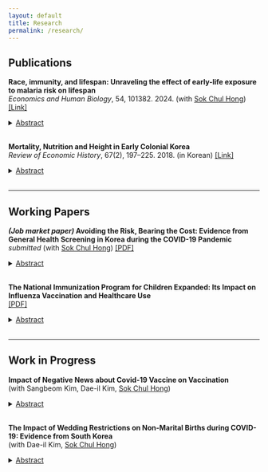 ```yaml
---
layout: default
title: Research
permalink: /research/
---
```


## Publications
**Race, immunity, and lifespan: Unraveling the effect of early-life exposure to malaria risk on lifespan**  
_Economics and Human Biology_, 54, 101382. 2024. (with [Sok Chul Hong](https://sites.google.com/site/sokchulhong/)) [[Link]](https://www.sciencedirect.com/science/article/abs/pii/S1570677X24000340?casa_token=6rZ-QF8LF54AAAAA:oy6mFTRYK66mXhDeRSFQ96u3W6N9xjhpuTA5d4UGECl43-tktt87SrE7iQKIj0RQbiv8chq6)
<details>
<summary><u>Abstract</u> </summary>
We investigate a historical experience to measure the long-term effect of malaria on lifespan among infected survivors and identify a factor that mitigates malaria’s effect.  
Using a sample of Union Army veterans born during the mid-19th century and their lifetime records, we show that exposure to high risk of malaria at birth or in early life substantially shortened their lifespan.  
The legacy of exposure to malaria is robust while controlling for lifetime socioeconomic and health conditions, fixed effects, and considering selection bias. Additionally, we include the US Colored Troops sample of black veterans to analyze racial differences in the effect of malaria exposure on lifespan.  
Exposure to malaria did not lead to a shorter lifespan among black veterans.  
Evidence suggests that genetic immunity to malaria in black veterans might contribute this heterogeneity.
</details>
<br>  

**Mortality, Nutrition and Height in Early Colonial Korea**  
_Review of Economic History_, 67(2), 197–225. 2018. (in Korean) [[Link]](https://kiss.kstudy.com/Detail/Ar?key=3626004)
<details>
<summary><u>Abstract</u> </summary>
The determinants of stature can be changed in one country by the change of cultural and economic situation. The cases of western countries in 19th century are good example. Therefore, identifying the determinants is needed to understand the change of stature in colonial Korea. In this study, I used Prisoners’ cards made in prions that provide a lot of information about their characteristic. What I found is that disease environments were important factors to determine people’ stature in early colonial Korea. The change of the mortality rate that reflected disease environment explained the statural change. I analyzed influence of disease environment by year. There is no difference in the coefficient by year. The implication of this study is to identify factor determining statures in early colonial Korea.
</details>
<br>

---

## Working Papers
**<i>(Job market paper)</i> Avoiding the Risk, Bearing the Cost: Evidence from General Health Screening in Korea during the COVID-19 Pandemic**  
<i>submitted</i> (with [Sok Chul Hong](https://sites.google.com/site/sokchulhong/)) [[PDF]](https://www.dropbox.com/scl/fi/x7knwah9umqeo7zt1qiv6/Avoiding-the-Risk-Bearing-the-Cost.pdf?rlkey=5tb1pp8ftkg9v0sw46thzuzlr&st=ro4n7zkk&dl=0)
<details>
<summary><u>Abstract</u> </summary>
This study examines the unintended health consequences of voluntary responses to COVID-19. We focus on general health screening in Korea, using administrative data linking medical claims and screening records. We find that screening rates declined sharply in 2020 relative to counterfactual trends, particularly among individuals at higher risk of chronic diseases. Next, we assess the effect of forgone screening using propensity score matching and event study designs. Our estimates show that individuals who missed screening would have been more likely to initiate care for chronic diseases if screened. Such delays in management lead to more advanced conditions at care initiation.
</details>
<br>

**The National Immunization Program for Children Expanded: Its Impact on Influenza Vaccination and Healthcare Use**  
[[PDF]](https://www.dropbox.com/scl/fi/l79saejfla0mxtsjwhkjj/The-National-Immunization-Program-for-Children-Expanded.pdf?rlkey=xpkw5o6hx0yhru2sd8cowg5oa&st=l37d351n&dl=0)
<details>
<summary><u>Abstract</u> </summary>
This study examines the impact of expanding the eligible age for child influenza vaccinations in Korea. To control for time trends in influenza vaccination rates, I estimate a difference-in-differences model using children not affected by the age expansion as a control group. Through this model, I find that expanding the program's eligible age significantly increased the vaccination rate of children aged 5-12 in the treatment group. This increase is mainly observed among households with incomes above the median, those with working mothers, and those living in areas with high access to healthcare facilities. Next, I use  National Health Information Database from the National Health Insurance Service (NHIS) to analyze changes in influenza-related healthcare utilization as the program's eligible age expanded. The results show that the estimates from the difference-in-differences model are not robust to time-varying confounding factors related to influenza incidence. To address this, I estimate a triple difference model that exploits temporal variation in the match between the influenza vaccine and prevalent viruses. The results show that influenza-related healthcare utilization decreased during periods of high match rates after the policy was implemented.
</details>
<br>

---

## Work in Progress
**Impact of Negative News about Covid-19 Vaccine on Vaccination**  
(with Sangbeom Kim, Dae-il Kim, [Sok Chul Hong](https://sites.google.com/site/sokchulhong/))
<details>
<summary><u>Abstract</u> </summary>
Informed decision-making is a fundamental mechanism within society, exemplified by vaccination choices. During the global COVID-19 pandemic, vaccination emerged as a crucial strategy for mitigating societal risks, yet uncertainty surrounding vaccine side effects persisted. This uncertainty is often exacerbated by the overwhelming volume of information available, leading individuals to selectively engage with preferred news narratives. This study examines the impact of exposure to negative information about vaccines on vaccination rates in South Korea. Our findings reveal a strong correlation between support for government vacc ination policies and individuals' political affiliations: those aligned with the government are more likely to endorse these policies, while opposition supporters tend to resist them. This trend arises from a preference for news sources that present negati ve content opposing official government views. To test this hypothesis, we employ text analysis to explore differences in coverage of "COVID-19 Vaccination" by conservative and liberal news outlets, revealing a pronounced negativity in reporting from certa in sources. Furthermore, by measuring exposure to conservative news outlets and analyzing regional variations prior to the pandemic, we demonstrate significant disparities in vaccination rates linked to the political orientation of news consumption. These results highlight the critical role of negative vaccine information in shaping public health decision-making.
</details>
<br>

**The Impact of Wedding Restrictions on Non-Marital Births during COVID-19: Evidence from South Korea**   
(with Dae-il Kim, [Sok Chul Hong](https://sites.google.com/site/sokchulhong/))
<details>
<summary><u>Abstract</u> </summary>
During the COVID-19 pandemic, a steep increase in non-marital births was observed in South Korea, particularly among older mothers. We test the hypothesis that the increase in non marital births is a result of marriage delays caused by the pandemic. The COVID-19 pandemic likely raised the costs of marriage due to infection risks and quarantine policies restricting weddings. Consequently, individuals faced the decision of whether to postpone childbearing as a response to delayed marriage. However, the costs of delay could differ by age. In particular, older women may face higher costs, as late childbearing can negatively affect the health of their offspring. By exploiting variations in COVID-19 infection risk and wedding restrictions, this research will assess the pandemic’s impact on marriage postponements and explore whether non-marital births served as a strategy to offset the anticipated decline in child health due to delayed childbirth. The study’s findings are relevant as they highlight how the COVID 19 pandemic interacts with policy and cultural factors to create demographic effects.
</details>
